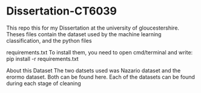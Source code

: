 # Dissertation-CT6039
This repo this for my Dissertation at the university of gloucestershire.
Theses files contain  the dataset used by the machine learning classification, and the python files 

requirements.txt
To install them, you need to open cmd/terminal and write: pip install -r requirements.txt


About this Dataset 
The two datsets used was Nazario dataset and the erormo dataset. Both can be found here.
Each of the datasets can be found during each stage of cleaning






